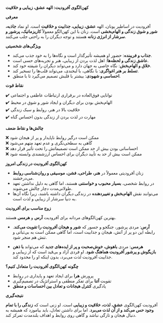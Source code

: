 **کهن‌الگوی آفرودیت: الهه عشق، زیبایی و خلاقیت**

**معرفی**

آفرودیت در اساطیر یونان، الهه **عشق، زیبایی، جذابیت و خلاقیت** است. او نماد **جاذبه، شور و شوق زندگی و الهام‌بخشی** است. زنان با این کهن‌الگو معمولاً **کاریزماتیک، پرشور و سرشار از انرژی زنانه** هستند و توجه دیگران را به راحتی جلب می‌کنند.

**ویژگی‌های شخصیتی**

- **جذاب و فریبنده**: حضور او همیشه تأثیرگذار است و نگاه‌ها را به خود جذب می‌کند.
- **عاشق زندگی و لحظه‌ها**: اهل لذت بردن از زیبایی، هنر و تجربه‌های حسی است.
- **خلاق و الهام‌بخش**: نگاه خاصی به جهان دارد و می‌تواند دیگران را شیفته خود کند.
- **تسلط بر هنر اغواگری**: با نگاهی، با لبخندی، می‌تواند قلب‌ها را تسخیر کند.
- **احساسی و شهودی**: بیشتر با قلبش تصمیم می‌گیرد تا با منطق.

**نقاط قوت**

✔️ توانایی فوق‌العاده در برقراری ارتباطات عاطفی و اجتماعی  
✔️ الهام‌بخش بودن برای دیگران و ایجاد شور و شوق در محیط  
✔️ خلاقیت بالا در هنر، روابط و سبک زندگی  
✔️ مهارت در لذت بردن از زندگی بدون احساس گناه

**چالش‌ها و نقاط ضعف**

❌ ممکن است درگیر روابط ناپایدار و پر از هیجان شود  
❌ گاهی به سطحی‌نگری و عدم تعهد متهم می‌شود  
❌ احساساتی بودن بیش از حد ممکن است تصمیماتش را تحت تأثیر قرار دهد  
❌ ممکن است بیش از حد به تأیید دیگران برای احساس ارزشمندی وابسته شود

**کهن‌الگوی آفرودیت در زندگی امروز**

- زنان آفرودیتی معمولاً در **هنر، طراحی، فشن، موسیقی و روان‌شناسی روابط** می‌درخشند.
- در روابط شخصی، **بسیار محبوب و خواستنی** هستند، اما گاهی به دلیل نداشتن تعهد طولانی‌مدت دچار چالش می‌شوند.
- می‌توانند نقش **الهام‌بخش و تغییردهنده** در زندگی دیگران داشته باشند، زیرا نگاه آن‌ها به دنیا سرشار از زیبایی و لذت است.

**زوج مناسب برای آفرودیت**

بهترین کهن‌الگوهای مردانه برای آفرودیت **آرس** و **هرمس** هستند.

- **آرس**: مردی پرشور، جنگجو و جسور که **شور و هیجان آفرودیت را تقویت می‌کند**. رابطه این دو پر از آتش، هیجان و جذابیت است، اما گاهی ممکن است به بی‌ثباتی و تنش هم منجر شود.

- **هرمس**: مردی **باهوش، خوش‌صحبت و پر از ایده‌های جدید** که می‌تواند **با ذهن بازیگوش و پرشور آفرودیت هماهنگ شود**. او فردی آزاد و بی‌قید است که از زیبایی و جذابیت آفرودیت لذت می‌برد، بدون اینکه او را محدود کند.

**چگونه کهن‌الگوی آفرودیت را متعادل کنیم؟**

- پرورش **هرا** برای ایجاد تعهد و پایداری در روابط
- تقویت **آتنا** برای تفکر منطقی و استراتژیک در تصمیم‌گیری
- یادگیری **کنترل هیجانات و تعادل بین احساسات و منطق**

**نتیجه‌گیری**

آفرودیت کهن‌الگوی **عشق، لذت، خلاقیت و زیبایی** است. او زنی است که **زندگی را با تمام وجود حس می‌کند و از آن لذت می‌برد**. اما برای داشتن تعادل، باید بیاموزد که همیشه به دنبال هیجان و تازگی نباشد و گاهی روی روابط و اهداف بلندمدت تمرکز کند.

